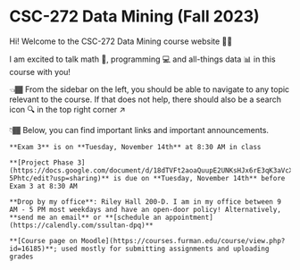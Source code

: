 # CSC-272 Data Mining (Fall 2023)

Hi! Welcome to the CSC-272 Data Mining course website 👋🏾

I am excited to talk math 🔢, programming 💻 and all-things data 📊 in this course with you! 

👈🏾 From the sidebar on the left, you should be able to navigate to any topic relevant to the course. If that does not help, there should also be a search icon 🔍 in the top right corner ↗️

👇🏾 Below, you can find important links and important announcements. 

<!-- ## Important Links 

* **[Course Moodle]()** page
* **[Schedule an Appointment]()** page -->

<!-- 
<img width="60%" src="https://images.squarespace-cdn.com/content/v1/55784beee4b06b39773765ab/1551633983260-R111JMHJ34G3YMDLGCNF/Processing_interface_1_detail_72.jpg">
<p style="text-align: right;color:gray;font-size: 0.75rem;"><a href="https://en.wikipedia.org/wiki/Julie_Mehretu">Laurie Frick <i>Retopistics: A Renegade Excavation</i>, 2001</a></p>  -->

```{important}
**Exam 3** is on **Tuesday, November 14th** at 8:30 AM in class 
``` 

```{important}
**[Project Phase 3](https://docs.google.com/document/d/18dTVFt2aoaQuupE2UNKsHJx6rE3qK3aVcXOXy-5Phtc/edit?usp=sharing)** is due on **Tuesday, November 14th** before Exam 3 at 8:30 AM
``` 

```{tip}
**Drop by my office**: Riley Hall 200-D. I am in my office between 9 AM - 5 PM most weekdays and have an open-door policy! Alternatively, **send me an email** or **[schedule an appointment](https://calendly.com/ssultan-dpq)** 
```

```{seealso}
**[Course page on Moodle](https://courses.furman.edu/course/view.php?id=16185)**; used mostly for submitting assignments and uploading grades
```

<!-- ## Important Annoucements:  -->


<!-- 
![Image](https://upload.wikimedia.org/wikipedia/commons/2/2f/Linear_subspaces_with_shading.svg) -->
<!-- 
![Test](https://images.squarespace-cdn.com/content/v1/55784beee4b06b39773765ab/1551633983260-R111JMHJ34G3YMDLGCNF/Processing_interface_1_detail_72.jpg)

![Test](https://media.tenor.com/7imovmmNqoYAAAAd/data-center-security-market.gif)

![Test](https://images.fineartamerica.com/images/artworkimages/mediumlarge/3/data-center-room-with-server-hardware-marvin-solorzano.jpg) -->
<!-- ***Welcome to the CSC-272 Data Mining course!** -->


<!-- 
This is a small sample book to give you a feel for how book content is
structured.
It shows off a few of the major file types, as well as some sample content.
It does not go in-depth into any particular topic - check out [the Jupyter Book documentation](https://jupyterbook.org) for more information.

Check out the content pages bundled with this sample book to see more. -->

<!-- 
```{tableofcontents}
``` -->
